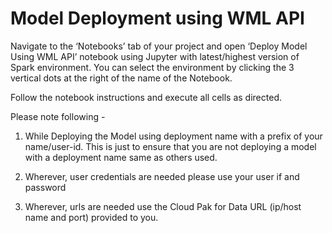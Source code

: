 # Model Deployment using WML API

Navigate to the ‘Notebooks’ tab of your project and open ‘Deploy Model Using WML API’ notebook using Jupyter with latest/highest version of Spark environment. You can select the environment by clicking the 3 vertical dots at the right of the name of the Notebook. 

Follow the notebook instructions and execute all cells as directed.

Please note following -

1. While Deploying the Model using deployment name with a prefix of your name/user-id. This is just to ensure that you are not deploying a model with a deployment name same as others used.

2. Wherever, user credentials are needed please use your user if and password

3. Wherever, urls are needed use the Cloud Pak for Data URL (ip/host name and port) provided to you.
